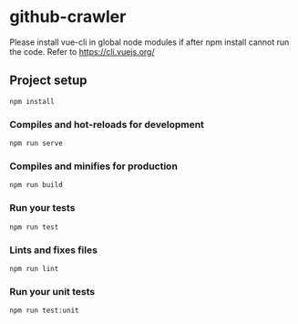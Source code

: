 # github-crawler

Please install vue-cli in global node modules if after npm install cannot run the code. Refer to https://cli.vuejs.org/

## Project setup
```
npm install
```

### Compiles and hot-reloads for development
```
npm run serve
```

### Compiles and minifies for production
```
npm run build
```

### Run your tests
```
npm run test
```

### Lints and fixes files
```
npm run lint
```
### Run your unit tests
```
npm run test:unit
```
